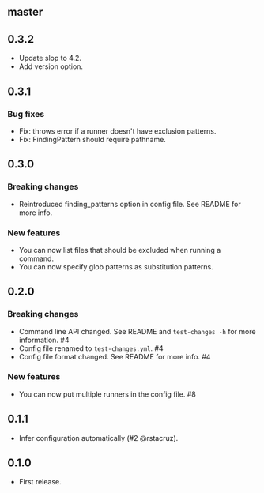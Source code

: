 ## master

## 0.3.2

* Update slop to 4.2.
* Add version option.

## 0.3.1

### Bug fixes

* Fix: throws error if a runner doesn't have exclusion patterns.
* Fix: FindingPattern should require pathname.

## 0.3.0

### Breaking changes

* Reintroduced finding_patterns option in config file. See README for more info.

### New features

* You can now list files that should be excluded when running a command.
* You can now specify glob patterns as substitution patterns.

## 0.2.0

### Breaking changes

* Command line API changed. See README and `test-changes -h` for more information. #4
* Config file renamed to `test-changes.yml`. #4
* Config file format changed. See README for more info. #4

### New features

* You can now put multiple runners in the config file. #8

## 0.1.1

* Infer configuration automatically (#2 @rstacruz).

## 0.1.0

* First release.
